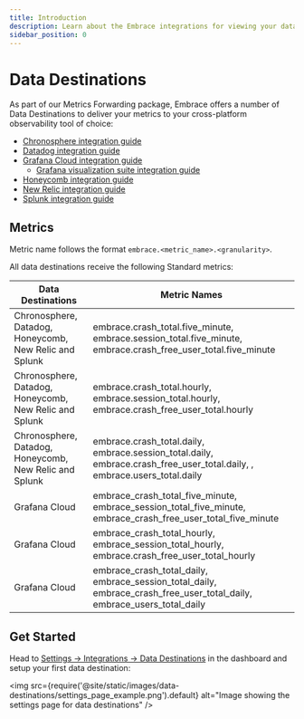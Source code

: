 ```yaml
---
title: Introduction
description: Learn about the Embrace integrations for viewing your data
sidebar_position: 0
---
```


# Data Destinations

As part of our Metrics Forwarding package, Embrace offers a number of Data Destinations to deliver your metrics to your
cross-platform observability tool of choice:

* [Chronosphere integration guide](/data-destinations/chronosphere-setup.md)
* [Datadog integration guide](/data-destinations/data-dog-setup.md)
* [Grafana Cloud integration guide](/data-destinations/grafana-cloud-setup.md)
  * [Grafana visualization suite integration guide](/embrace-api/grafana_integrations/)
* [Honeycomb integration guide](/data-destinations/honeycomb.md)
* [New Relic integration guide](/data-destinations/new-relic-setup.md)
* [Splunk integration guide](/data-destinations/splunk.md)

## Metrics

Metric name follows the format `embrace.<metric_name>.<granularity>`.

All data destinations receive the following Standard metrics: 

| Data Destinations                                      | Metric Names                                                                                                             |                                                                                                                        
|--------------------------------------------------------|--------------------------------------------------------------------------------------------------------------------------|
| Chronosphere, Datadog, Honeycomb, New Relic and Splunk | embrace.crash_total.five_minute, embrace.session_total.five_minute, embrace.crash_free_user_total.five_minute            |
| Chronosphere, Datadog, Honeycomb, New Relic and Splunk | embrace.crash_total.hourly, embrace.session_total.hourly, embrace.crash_free_user_total.hourly                           |
| Chronosphere, Datadog, Honeycomb, New Relic and Splunk | embrace.crash_total.daily, embrace.session_total.daily, embrace.crash_free_user_total.daily, , embrace.users_total.daily |
| Grafana Cloud                                          | embrace_crash_total_five_minute, embrace_session_total_five_minute, embrace_crash_free_user_total_five_minute            |
| Grafana Cloud                                          | embrace_crash_total_hourly, embrace_session_total_hourly, embrace.crash_free_user_total_hourly                           |
| Grafana Cloud                                          | embrace_crash_total_daily, embrace_session_total_daily, embrace_crash_free_user_total_daily, embrace_users_total_daily   |

## Get Started 

Head to [Settings -> Integrations -> Data Destinations](https://dash.embrace.io/settings/organization/integrations/data_destinations) in the dashboard and setup your first data destination:

<img src={require('@site/static/images/data-destinations/settings_page_example.png').default} alt="Image showing the
settings page for data destinations" />

